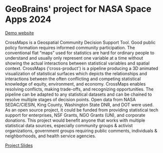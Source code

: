 # GeoBrains' project for NASA Space Apps 2024

[Demo website](https://rairai77.github.io/NASASpaceApps2024/)

CrossMaps is a Geospatial Community Decision Support Tool. Good public policy formation requires informed community participation. The conventional flat “maps” used for statistics are hard for ordinary people to understand and usually only represent one variable at a time without showing the actual interactions between statistical variables and spatial context. CrossMaps ('cross-product') is a pipeline producing a 3D animated visualization of statistical surfaces which depicts the relationships and interactions between the often conflicting and competing statistical knowledge of equity, environment, and economy. CrossMaps enables resolving conflicts, making trade-offs, and recognizing opportunities. The pipeline can be adapted to any statistical datasets and can be chained to resolve multiple stages of decision points. Open data from NASA SEDAC/CIESIN, King County, Washington State DNR, and DOT were used. As an open source project, it could be funded from providing statistical tech support for enterprises, NSF Grants, NGO Grants (UN), and corporate donations. This project would benefit anyone that works with multiple statistical data sources, especially community groups & activist organizations, government groups requiring public comments, individuals & neighborhoods, and health service agencies.

[Project Slides](https://drive.google.com/file/d/1Tk5zuibUGeQIHbmgY6uTbh3IZKnx91Cf/view)
